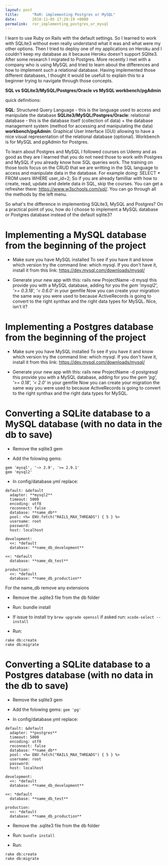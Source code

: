 ```yaml
---
layout: post
title:      "RoR: implementing Postgres or MySQL"
date:       2018-11-05 17:29:19 +0000
permalink:  ror_implementing_postgres_or_mysql
---
```



I learn to use Ruby on Rails with the default settings. So I learned to work with SQLite3 without even really understand what it was and what were my other options. 
Then I tried to deploy one of my applications on Heroku and I couldn't keep my database as it because Heroku doesn't support SQlite3. After some research I migrated to Postgres. 
More recently I met with a company who is using MySQL and tried to learn about the differences and how to implement such a relational database. Having implemented those different databases, I thought it would be usefull to explain this to a beginner trying to navigate through those concepts. 

**SQL vs SQLite3/MySQL/Postgres/Oracle vs MySQL workbench/pgAdmin**

quick definitions:

**SQL**: Structured Query Language - this is the language used to access and manipulate the database
**SQLite3/MySQL/Postgres/Oracle**: relational database - this is the database itself (collection of data) + the database management system (method for accessing and manipulating the data)
**workbench/pgAdmin**:  Graphical User Interface (GUI) allowing to have a nice visual representation of the relational database (optional). Workbench is for MySQL and pgAdmin for Postgres.

To learn about Postgres and MySQL I followed courses on Udemy and as good as they are I learned that you do not need those to work with Postgres and MySQL if you already know how SQL queries work. 
The training on those tools focus on the CRUD that we are writting in the SQL language to access and manipulate data in the database. For example doing: SELECT * FROM users WHERE user_id=2; 
So if you are already familliar with how to create, read, update and delete data in SQL, skip the courses. You can get a refresher there: https://www.w3schools.com/sql/. You can go through all the methods by the left menu. 

So what's the difference in implementing SQLite3, MySQL and Postgres? On a practical point of you, how do I choose to implement a MySQL database or Postgres database instead of the default sqlite3? 
# Implementing a MySQL database from the beginning of the project
- Make sure you have MySQL installed 
To see if you have it and know which version try the command line: which mysql. 
If you don't have it, install it from this link: https://dev.mysql.com/downloads/mysql/

- Generate your new app with this: rails new ProjectName -d mysql
this provide you with a MySQL database, adding for you the *gem 'mysql2', '>= 0.3.18', '< 0.6.0'* in your gemfile
Now you can create your migration the same way you were used to because ActiveRecords is going to convert to the right synthax and the right data types for MySQL. Nice, isn't it? 
# Implementing a Postgres database from the beginning of the project
- Make sure you have MySQL installed 
To see if you have it and know which version try the command line: which mysql. 
If you don't have it, install it from this link: https://dev.mysql.com/downloads/mysql/

- Generate your new app with this: rails new ProjectName -d postgresql
this provide you with a MySQL database, adding for you the *gem 'pg', '>= 0.18', '< 2.0'* in your gemfile
Now you can create your migration the same way you were used to because ActiveRecords is going to convert to the right synthax and the right data types for MySQL.
# Converting a SQLite database to a MySQL database (with no data in the db to save)
- Remove the sqlite3 gem

- Add the folowing gems:
```
gem 'mysql', '~> 2.9', '>= 2.9.1'
gem 'mysql2'
```

- In config/database.yml replace:

```
default: &default
  adapter: **mysql2**
  timeout: 5000
  encoding: utf8
  reconnect: false
  database: **name_db**
  pool: <%= ENV.fetch("RAILS_MAX_THREADS") { 5 } %>
  username: root
  password:
  host: localhost

development:
  <<: *default
  database: **name_db_development**

<<: *default
  database: **name_db_test**

production:
  <<: *default
  database: **name_db_production**
```
	
For the name_db remove any extensions

- Remove the .sqlite3 file from the db folder 

- Run: bundle install

- If issue to install try
`brew upgrade openssl`
if asked run:
`xcode-select --install`

- Run: 
```
rake db:create
rake db:migrate
```

# Converting a SQLite database to a Postgres database (with no data in the db to save)

- Remove the sqlite3 gem

- Add the folowing gems:
`gem 'pg'`

- In config/database.yml replace:

```
default: &default
  adapter: **postgres**
  timeout: 5000
  encoding: utf8
  reconnect: false
  database: **name_db**
  pool: <%= ENV.fetch("RAILS_MAX_THREADS") { 5 } %>
  username: root
  password:
  host: localhost

development:
  <<: *default
  database: **name_db_development**

<<: *default
  database: **name_db_test**

production:
  <<: *default
  database: **name_db_production**
```
	
	
- Remove the .sqlite3 file from the db folder 

- Run: `bundle install`

- Run: 
```
rake db:create
rake db:migrate
```



